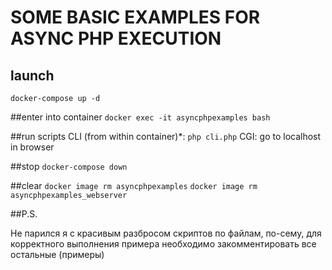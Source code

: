 # SOME BASIC EXAMPLES FOR ASYNC PHP EXECUTION

## launch
`docker-compose up -d`

##enter into container
`docker exec -it asyncphpexamples bash`

##run scripts
CLI (from within container)*: `php cli.php`
CGI: go to localhost in browser

##stop
`docker-compose down`

##clear
`docker image rm asyncphpexamples`
`docker image rm asyncphpexamples_webserver`

##P.S.

Не парился я с красивым разбросом скриптов по файлам, по-сему, для корректного выполнения примера необходимо закомментировать все остальные (примеры) 